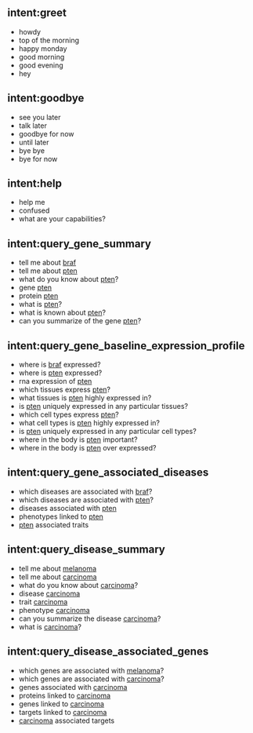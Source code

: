 ## intent:greet

- howdy
- top of the morning
- happy monday
- good morning
- good evening
- hey

## intent:goodbye

- see you later
- talk later
- goodbye for now
- until later
- bye bye
- bye for now

## intent:help

- help me
- confused
- what are your capabilities?

## intent:query_gene_summary

- tell me about [braf](gene)
- tell me about [pten](gene)
- what do you know about [pten](gene)?
- gene [pten](gene)
- protein [pten](gene)
- what is [pten](gene)?
- what is known about [pten](gene)?
- can you summarize of the gene [pten](gene)?

## intent:query_gene_baseline_expression_profile

- where is [braf](gene) expressed?
- where is [pten](gene) expressed?
- rna expression of [pten](gene)
- which tissues express [pten](gene)?
- what tissues is [pten](gene) highly expressed in?
- is [pten](gene) uniquely expressed in any particular tissues?
- which cell types express [pten](gene)?
- what cell types is [pten](gene) highly expressed in?
- is [pten](gene) uniquely expressed in any particular cell types?
- where in the body is [pten](gene) important?
- where in the body is [pten](gene) over expressed?

## intent:query_gene_associated_diseases

- which diseases are associated with [braf](gene)?
- which diseases are associated with [pten](gene)?
- diseases associated with [pten](gene)
- phenotypes linked to [pten](gene)
- [pten](gene) associated traits

## intent:query_disease_summary

- tell me about [melanoma](disease)
- tell me about [carcinoma](disease)
- what do you know about [carcinoma](disease)?
- disease [carcinoma](disease)
- trait [carcinoma](disease)
- phenotype [carcinoma](disease)
- can you summarize the disease [carcinoma](disease)?
- what is [carcinoma](disease)?

## intent:query_disease_associated_genes

- which genes are associated with [melanoma](disease)?
- which genes are associated with [carcinoma](disease)?
- genes associated with [carcinoma](disease)
- proteins linked to [carcinoma](disease)
- genes linked to [carcinoma](disease)
- targets linked to [carcinoma](disease)
- [carcinoma](disease) associated targets
